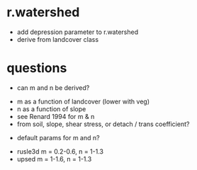 # r.watershed
* add depression parameter to r.watershed
* derive from landcover class

# questions
* can m and n be derived?
- m as a function of landcover (lower with veg)
- n as a function of slope
- see Renard 1994 for m & n
- from soil, slope, shear stress, or detach / trans coefficient?
* default params for m and n?
- rusle3d m = 0.2-0.6, n = 1-1.3
- upsed m = 1-1.6, n = 1-1.3
